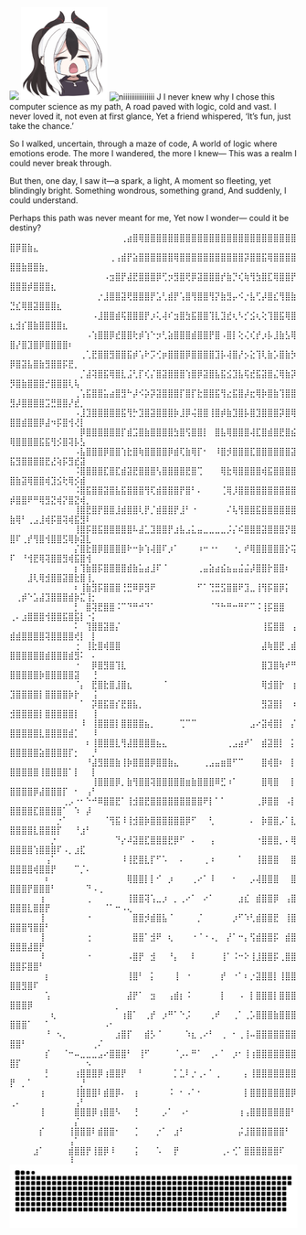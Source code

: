  
![](https://komarev.com/ghpvc/?username=Namiii135&color=grey)
<img src="KAYOKO.png" alt="niiiiiiiiiiiiiiii" width="30%" />
<img src="output-onlinegiftools.gif" alt="niiiiiiiiiiiiiiii" width="30%" />
J
I never knew why I chose this computer science as my path,
A road paved with logic, cold and vast.
I never loved it, not even at first glance,
Yet a friend whispered, ‘It’s fun, just take the chance.’

So I walked, uncertain, through a maze of code,
A world of logic where emotions erode.
The more I wandered, the more I knew—
This was a realm I could never break through.

But then, one day, I saw it—a spark, a light,
A moment so fleeting, yet blindingly bright.
Something wondrous, something grand,
And suddenly, I could understand.

Perhaps this path was never meant for me,
Yet now I wonder—
could it be destiny?
⠀⠀⠀⠀⠀⠀⠀⠀⠀⠀⠀⠀⠀⠀⠀⠀⠀⠀⠀⢀⣴⣿⢿⣿⣿⣿⣿⣿⣿⣿⣿⣿⣿⣿⣿⣿⣿⣿⣿⣿⣿⣿⣿⣿⣿⣿⣿⣿⣿⣿⡿⣿⣷⣄⠀⠀⠀⠀⠀⠀⠀⠀⠀⠀⠀⠀⠀⠀⠀⠀
⠀⠀⠀⠀⠀⠀⠀⠀⠀⠀⠀⠀⠀⠀⠀⠀⠀⢀⢠⣾⡟⣵⣿⣿⣿⣿⣿⣿⢿⣿⣿⣿⣿⣿⣿⣿⣿⣿⣿⣿⡽⣿⣿⣯⢿⣿⣿⣿⣿⣿⣿⣷⣿⣿⣷⡀⠀⠀⠀⠀⠀⠀⠀⠀⠀⠀⠀⠀⠀⠀
⠀⠀⠀⠀⠀⠀⠀⠀⠀⠀⠀⠀⠀⠀⠀⠀⠠⣲⣿⡟⣼⣟⣿⣿⣿⡿⢋⡲⣻⣿⢟⡿⣽⣿⣿⣿⡞⣷⡙⢎⢷⢻⣳⣿⣏⢿⣿⣿⡟⣿⣿⣿⡾⣿⣿⣿⣆⠀⠀⠀⠀⠀⠀⠀⠀⠀⠀⠀⠀⠀
⠀⠀⠀⠀⠀⠀⠀⠀⠀⠀⠀⠀⠀⠀⠀⡐⣸⣿⣿⣽⢟⣿⣿⣿⡟⣡⢃⣾⡟⢡⣿⢻⣿⣿⢻⡝⣷⣻⡤⠪⡐⣧⢋⡼⣿⣎⢻⣿⣷⣙⣎⢿⣿⣽⣿⣿⣿⣆⠀⠀⠀⠀⠀⠀⠀⠀⠀⠀⠀⠀
⠀⠀⠀⠀⠀⠀⠀⠀⠀⠀⠀⠀⠀⠀⠠⣸⣿⣿⣾⢯⣿⣿⣿⡟⡰⢅⢼⠎⣲⣿⣳⣯⣿⣿⢹⣇⣹⣞⢆⠣⡊⣪⢆⢕⢹⣿⣯⢿⣿⣆⣺⡎⣿⣷⣿⣿⣿⣿⣆⠀⠀⠀⠀⠀⠀⠀⠀⠀⠀⠀
⠀⠀⠀⠀⠀⠀⠀⠀⠀⠀⠀⠀⠀⠠⢱⣿⣿⡿⣞⣿⣿⢗⡾⢱⠑⡲⢃⣵⣿⣿⣿⣾⣿⣿⡟⣿⠠⣿⡇⢕⢌⢎⡞⡰⡧⣸⣷⣣⢿⣿⡜⣿⣹⣿⡿⣿⣿⣿⣿⠆⠀⠀⠀⠀⠀⠀⠀⠀⠀⠀
⠀⠀⠀⠀⠀⠀⠀⠀⠀⠀⠀⠀⢀⢁⣟⣿⣿⣻⣿⣿⣯⡾⢡⠗⡩⢊⡶⣿⣿⣿⡿⣿⣿⣿⣿⣹⡧⢼⣿⡜⡢⣕⢹⢇⣷⡡⣿⣷⡳⡿⣿⣽⣧⣿⣷⣻⣿⣿⡯⣟⡀⠀⠀⠀⠀⠀⠀⠀⠀⠀
⠀⠀⠀⠀⠀⠀⠀⠀⠀⠀⠀⠀⡈⣼⢽⣿⣯⢿⣿⣇⣨⢃⡏⢎⡌⣿⣽⣿⣿⣿⢱⣿⡿⣽⣿⣧⣯⣪⣹⣧⢯⣞⣯⣽⣿⣌⢿⣷⡽⡻⣿⣷⣿⣿⣿⡚⣿⣿⣿⢇⢧⠀⠀⠀⠀⠀⠀⠀⠀⠀
⠀⠀⠀⠀⠀⠀⠀⠀⠀⠀⠀⢀⢡⣯⣿⣿⣥⣴⣿⣻⠓⡼⠪⡵⡽⣽⣿⣿⣿⡏⣿⡏⣗⣿⣿⣯⢻⣔⣯⣿⡼⣖⢿⡷⣿⣷⢹⣿⣿⣻⡼⣿⣿⣿⣿⣩⣛⣿⣿⡜⣞⡀⠀⠀⠀⠀⠀⠀⠀⠀
⠀⠀⠀⠀⠀⠀⠀⠀⠀⠀⠀⠠⣸⣹⣿⣿⣿⣿⣿⣯⢻⡓⣹⣿⣽⣿⣿⣿⡷⣸⡿⢬⣿⣿⢸⣿⡾⣷⣹⣿⡧⣿⣹⣿⣿⣿⡽⣿⢿⣿⣿⣾⣿⣿⡿⣼⠲⡯⣿⢺⢜⡇⠀⠀⠀⠀⠀⠀⠀⠀
⠀⠀⠀⠀⠀⠀⠀⠀⠀⠀⠀⠀⡿⣿⣿⣿⣿⣿⣿⡏⣾⣩⣿⣷⣿⣿⣿⣿⣳⣿⢫⣿⣿⡇⠀⣿⣧⢿⣿⣿⣿⢼⣏⣿⣾⣿⣟⣿⣮⢿⣿⣿⣿⣿⣯⣯⢻⡪⣿⢽⡧⣣⠀⠀⠀⠀⠀⠀⠀⠀
⠀⠀⠀⠀⠀⠀⠀⠀⠀⠀⠀⠠⣧⣿⣿⣿⡿⣿⣿⢱⣗⣿⢷⣿⣿⣿⣿⡿⣾⢏⣷⢿⡏⠂⠀⠸⣿⡺⣿⣿⣿⣏⣿⣿⣿⣿⣿⣿⣽⣯⣻⣿⣿⣿⣿⣟⣜⢵⡯⣻⣞⣽⠀⠀⠀⠀⠀⠀⠀⠀
⠀⠀⠀⠀⠀⠀⠀⠀⠀⠀⠀⠨⣿⣿⣿⣿⣏⣿⣏⣾⣽⣟⣿⣿⣿⢣⣿⣿⣿⣿⣟⣿⢉⠀⠀⠀⢿⣗⢿⣿⣿⣿⣿⢾⣯⣿⣿⣿⣿⣿⣷⣽⢿⣿⣿⢾⣹⣪⢗⢿⡪⣾⠀⠀⠀⠀⠀⠀⠀⠀
⠀⠀⠀⠀⠀⠀⠀⠀⠀⠀⠀⠨⣿⣯⣿⣿⣽⣿⣧⣯⣿⣿⣿⢻⢏⣾⣿⣿⣿⡟⣿⠃⠄⠀⠀⠀⢈⢿⡸⣿⣿⣿⣿⣿⣿⣿⣿⣿⣿⡾⣿⣿⠟⠛⢿⣻⣝⢾⡝⣿⣝⢾⡀⠀⠀⠀⠀⠀⠀⠀
⠀⠀⠀⠀⠀⠀⠀⠀⠀⠀⠀⢸⣿⣟⣿⡟⣿⣿⣸⣾⣿⣿⢇⡟⡈⣾⣿⣿⡟⣸⠃⠐⠀⠀⠀⠀⠀⠌⢧⢻⣿⣿⣯⣿⣿⣿⣿⣿⣿⣷⢿⠃⢀⣠⣸⢾⡯⣿⢽⢾⣯⣻⠇⠀⠀⠀⠀⠀⠀⠀
⠀⠀⠀⠀⠀⠀⠀⠀⠀⠀⠀⢸⣿⡯⣿⣯⣿⣿⣿⣿⣿⠧⣼⣁⣹⣿⣿⡟⣰⣧⣠⣅⣤⣀⣀⣀⣀⡨⡌⠮⣿⣿⣿⣽⣿⣿⣿⡝⣿⣿⠏⢀⡞⢻⣿⢺⣿⣿⣫⢿⡷⣽⣇⠀⠀⠀⠀⠀⠀⠀
⠀⠀⠀⠀⠀⠀⠀⠀⠀⠀⠀⡌⣿⣗⣿⡿⣿⣿⣿⣿⠗⠒⡷⢱⢼⣿⠏⡰⠁⠀⠀⠀⠰⠒⠐⠂⠀⠀⠐⡀⠞⢿⣿⣿⣿⣿⣿⡕⢭⠏⠀⠘⢺⣟⢿⢽⣿⣿⣻⢾⣯⣿⢺⠀⠀⠀⠀⠀⠀⠀
⠀⠀⠀⠀⠀⠀⠀⠀⠀⠀⠀⡆⢹⣷⣿⡯⣿⣿⣿⣿⣾⣷⣥⣴⣸⠏⠈⠀⠀⠀⠀⠀⢀⣤⣵⣴⣮⣦⣤⣬⣬⡼⣿⣿⡗⣿⣿⠆⠀⠀⠀⠀⣸⢇⢿⣺⣿⣿⣽⣿⣗⣿⢸⡀⠀⠀⠀⠀⠀⠀
⠀⠀⠀⠀⠀⠀⠀⠀⠀⠀⠀⠆⢸⣷⣻⡯⣿⣿⣿⢘⣛⠿⡿⣻⠟⠀⠀⠀⠀⠀⠀⠀⠋⠁⢙⣛⣫⣿⣿⠟⣹⣀⢸⢻⡯⣿⡿⡅⠀⠀⢀⡾⠑⣡⣼⣹⣿⣿⣿⣾⡷⣍⢸⡂⠀⠀⠀⠀⠀⠀
⠀⠀⠀⠀⠀⠀⠀⠀⠀⠀⠀⡃⠀⣿⢽⣟⣿⣿⠨⠉⠙⠛⠚⠙⠁⠀⠀⠀⠀⠀⠀⠀⠀⠀⠈⠙⠓⠛⠒⠛⠋⠉⠨⢸⡯⣿⣿⠀⠀⢀⠄⣰⣿⣿⣿⢺⣿⣿⣯⣿⣯⡇⠐⡅⠀⠀⠀⠀⠀⠀
⠀⠀⠀⠀⠀⠀⠀⠀⠀⠀⠀⠅⠀⢹⣿⣿⣽⣿⡌⠀⠀⠀⠀⠀⠀⠀⠀⠀⠀⠀⠀⠀⠀⠀⠀⠀⠀⠀⠀⠀⠀⠀⠀⢸⣯⣿⣿⠀⢠⣾⣾⣿⣿⣿⣿⢽⣿⣿⣿⣿⢞⡇⠀⡇⠀⠀⠀⠀⠀⠀
⠀⠀⠀⠀⠀⠀⠀⠀⠀⠀⠀⢐⠀⢸⣗⣿⢾⣿⣿⠀⠀⠀⠀⠀⠀⠀⠀⠀⠀⠀⠀⠀⠀⠀⠀⠀⠀⠀⠀⠀⠀⠀⠀⣼⢷⣿⣟⢀⣾⣿⣿⣿⣿⣿⣿⣾⣿⣿⣿⣾⣻⠅⠀⠄⠀⠀⠀⠀⠀⠀
⠀⠀⠀⠀⠀⠀⠀⠀⠀⠀⠀⠐⠀⠀⡿⣿⣻⣿⢹⣇⠀⠀⠀⠀⠀⠀⠀⠀⠀⠀⠀⠀⠀⠀⠀⠀⠀⠀⠀⠀⠀⠀⠀⣿⣹⣿⢷⠞⠛⣿⣿⣿⣿⣿⡷⣿⣿⣿⣿⣿⣽⠀⠀⢘⠀⠀⠀⠀⠀⠀
⠀⠀⠀⠀⠀⠀⠀⠀⠀⠀⠀⠈⡄⠀⣟⣿⣗⣿⣸⣿⣆⠀⠀⠀⠀⠀⠈⠀⠀⠀⠀⠀⠀⠀⠀⠀⠀⠀⠀⠀⠀⠀⠀⢿⣺⣿⡗⠀⢰⣹⣿⣿⣿⣿⡇⣿⣿⣿⣿⡷⡗⠀⠀⢨⠀⠀⠀⠀⠀⠀
⠀⠀⠀⠀⠀⠀⠀⠀⠀⠀⠀⠀⠁⠀⡽⣿⣯⣿⡎⣟⣿⣧⡀⠀⠀⠀⠀⠀⠀⠀⠀⠀⠀⠀⠀⠀⠀⠀⠀⠀⠀⠀⠀⣻⣽⣿⡇⠀⠰⣺⣿⣿⣿⣿⡇⣿⣿⣿⣿⣿⡇⠀⠀⢸⠀⠀⠀⠀⠀⠀
⠀⠀⠀⠀⠀⠀⠀⠀⠀⠀⠀⠀⠸⠀⢸⣿⣿⣿⡇⣿⣿⣿⣿⣦⡀⠀⠀⠀⠀⢉⠉⠉⠀⠀⠀⠀⠀⠀⠀⠀⠀⣠⠔⣽⢾⣿⡇⠀⡌⣿⣿⣿⣿⣿⣇⣿⣿⣿⣿⣾⡁⠀⠀⠸⠀⠀⠀⠀⠀⠀
⠀⠀⠀⠀⠀⠀⠀⠀⠀⠀⠀⠀⠀⠆⢸⣿⣿⣿⣇⢻⣼⣿⣿⣿⣿⣦⣄⠀⠀⠀⠀⠀⠀⠀⠀⠀⠀⢀⣠⣴⠞⠁⠀⣾⣽⣿⡇⠀⡅⣿⣿⣿⣿⣿⣵⣿⣿⣿⣿⡏⡂⠀⠀⡘⠀⠀⠀⠀⠀⠀
⠀⠀⠀⠀⠀⠀⠀⠀⠀⠀⠀⠀⠀⠘⣼⣻⣿⣿⣷⢸⡷⣿⣿⣿⡿⣿⣿⣷⣄⠀⠀⠀⠀⢀⣠⣤⣶⣿⠋⠉⠀⠀⠀⣿⢾⣿⠆⠀⡇⣿⣿⣿⣿⣿⢸⣿⣿⣿⣿⠁⡇⠀⠀⡇⠀⠀⠀⠀⠀⠀
⠀⠀⠀⠀⠀⠀⠀⠀⠀⠀⠀⠀⠀⠀⢸⣿⣿⣿⡿⡀⣷⢻⣿⣿⢽⣿⣿⣿⣿⣿⣶⣷⣿⣿⣿⠿⣋⠰⠁⠀⠀⠀⠀⣿⢿⣿⠀⠀⡇⣿⣿⣿⣿⡿⣼⣿⣿⣿⡏⠀⠂⠀⢠⠃⠀⠀⠀⠀⠀⠀
⠀⠀⠀⠀⠀⠀⠀⠀⠀⢀⡠⠐⠂⠑⠚⠿⣿⣿⣟⠁⢸⣺⣿⣟⣿⣿⣿⣿⣿⣿⣿⣿⣿⠟⡇⠁⠁⠀⠀⠀⠀⠀⢀⡿⣿⣿⠀⠠⡇⣿⣿⣿⣿⣏⣿⣿⣿⣿⠁⠀⠱⠀⡼⠀⠀⠀⠀⠀⠀⠀
⠀⠀⠀⠀⠀⠀⠀⠀⡐⠁⠀⠀⠀⠀⠀⠀⠈⢻⣯⠸⢸⣺⣿⡷⣿⣿⣿⣿⣿⣿⡿⠋⠀⠀⢃⠀⠀⠀⠀⠀⠀⠄⠀⡷⣿⣿⡠⠁⣇⣿⣿⣿⣿⣇⣿⣿⣿⡏⠀⠀⠘⣰⠃⠀⠀⠀⠀⠀⠀⠀
⠀⠀⠀⠀⠀⠀⠀⡐⠀⠀⠀⠀⠀⠀⠀⠀⠀⠀⠙⡔⠼⣽⣿⣏⣿⣿⣿⣟⡿⠋⠀⠄⠀⠀⢠⠀⠀⠀⠀⠀⠀⠀⠐⣿⣿⣿⡀⠄⢿⣿⣿⣿⣿⢱⣿⣿⣿⠏⠠⡀⣰⣏⠀⠀⠀⠀⠀⠀⠀⠀
⠀⠀⠀⠀⠀⠀⢠⠁⠀⠀⠀⠀⠀⠀⠀⠀⠀⠀⠀⠸⢸⣟⣿⣇⡏⠋⠡⠀⠀⠄⠀⠀⠀⢀⠰⠀⠀⠀⠀⠁⠀⠀⢸⣿⣿⣿⠀⠀⣿⣿⣿⣿⣿⢾⣿⣿⡟⠀⠀⠀⠉⡈⠄⠀⠀⠀⠀⠀⠀⠀
⠀⠀⠀⠀⠀⠀⠆⠀⠀⠀⠀⠀⠀⠀⠀⠀⠀⠀⠀⠀⢿⣿⣿⡇⡇⠊⠀⡰⠀⠀⠀⢀⠔⠁⠸⠀⠀⠀⠂⠀⠀⡠⢼⣿⣿⣿⠀⠀⣿⣿⣿⣿⡟⣿⣿⣿⠃⠀⠀⠀⠀⠀⠙⠠⢀⠀⠀⠀⠀⠀
⠀⠀⠀⠀⠀⢰⠀⠀⠀⠀⠀⠀⠀⢀⠀⠀⠀⠀⠀⠀⢸⣿⣿⢽⢡⣀⡰⠀⡀⢀⠔⠁⠀⠔⠁⠀⠀⠀⠀⣰⣎⠀⣾⣿⣿⡿⠀⢠⣿⣿⣿⣿⣇⣿⣿⡟⠀⠀⠀⠀⠀⠀⠀⠀⠀⠈⠁⠒⠠⢄
⠀⠀⠀⠀⠀⢸⠀⠀⠀⠀⠀⠀⠀⠐⠀⠀⠀⠀⠀⠀⠀⣿⣿⡺⣾⣿⣧⠈⠀⠀⠀⠀⡈⠀⠀⠀⠀⠀⡰⠋⠱⢃⣾⣿⣿⣟⠀⢸⣿⣿⣿⣿⢻⣿⣿⠃⠀⠀⠀⠀⠀⠀⠀⠀⠀⠀⠀⠀⠀⠀
⠀⠀⠀⠀⠀⢸⠀⠀⠀⠀⠀⠀⠀⢐⠀⠀⠀⠀⠀⠀⠀⣿⣿⠁⣺⠟⠀⢆⠀⠀⠀⠐⠈⠐⠠⡀⠀⡜⠁⠒⡄⢫⣾⣿⣿⡯⠀⣾⣿⣿⣿⣿⣼⣿⡟⠀⠀⠀⠀⠀⠀⠀⠀⠀⠀⠀⠀⠀⠀⠀
⠀⠀⠀⠀⠀⠸⠀⠀⠀⠀⠀⠀⠀⠐⠀⠀⠀⠀⠀⠀⠠⣿⡟⠀⣺⠀⠀⠘⡄⠀⠀⠇⠀⠀⠀⠀⢸⠁⠨⠒⠕⢸⣸⣿⣿⡯⢀⣿⣿⣿⣿⡯⣿⣿⠃⠀⠀⠀⠀⠀⠀⠀⠀⠀⠀⠀⠀⠀⠀⠀
⠀⠀⠀⠀⠀⠀⡆⠀⠀⠀⠀⠀⠀⠀⠀⠀⠀⠀⠀⠀⢸⣿⠃⠀⡅⠀⠀⠀⢸⠀⠐⠀⠀⠀⠀⠀⡞⠀⠐⠁⠆⡐⣽⣿⣿⡇⢸⣿⣿⣿⣿⣻⣿⠏⠀⠀⠀⠀⠀⠀⠀⠀⠀⠀⠀⠀⠀⠀⠀⠀
⠀⠀⠀⠀⠀⠀⢡⠀⠀⠀⠀⠀⠀⠀⠀⠀⠀⠀⠀⠀⣼⡟⠁⠀⣲⠀⠀⢠⣾⡆⠨⠀⠀⠀⠀⠀⡇⠀⠀⠠⠀⡇⣿⣿⣿⡇⣿⣿⣿⣿⣿⣿⡿⠀⠀⠀⠀⠀⠀⠀⠀⠀⠀⠀⠀⠀⠀⡀⠀⠀
⠀⠀⠀⠀⠀⠀⠀⢆⠀⠀⠀⠀⠀⠀⠀⠀⠀⠀⠀⢰⣿⠁⠀⢀⡞⠀⡰⠛⠁⠑⡨⠀⠀⠀⢀⠞⠀⠀⢀⠁⢀⡡⣿⣿⣿⣷⣿⣿⣿⣿⣿⣿⠁⠀⠀⠁⠀⠀⠀⠀⠀⠀⠀⠀⠀⠠⠂⠀⠀⠀
⠀⠀⠀⠀⠀⠀⠘⠀⠢⡀⠀⠀⠀⠀⠀⠀⠀⠀⣰⣿⡏⠀⠀⣾⡣⠈⠀⠀⠀⠀⠱⣆⢀⠔⠃⠀⢀⠀⠂⢀⢸⠤⣿⣿⣿⣿⣿⣿⣿⣿⣿⠃⠀⠀⠀⠀⠀⠀⠀⠀⠀⠀⠀⢀⠌⠀⠀⠀⠀⠀
⠀⠀⠀⠀⠀⠀⡎⠀⠀⠈⠒⠤⣀⣀⣀⣠⠔⣿⣿⣿⠃⠀⢸⠋⠀⠀⠀⠀⠈⡠⠄⠛⠁⠀⢀⠄⠁⠀⡰⠂⢸⢰⣿⣿⣿⣿⣿⣿⣿⣿⡏⠀⠀⠀⠀⠀⠀⠀⠀⠀⠀⠀⠢⠀⠀⠀⠀⠀⠀⠀
⠀⠀⠀⠀⠀⠀⡃⠀⠀⠀⠀⢰⣿⣿⣿⡿⢰⣿⣿⡟⠀⠀⠃⠀⠀⠀⠀⠀⡁⣁⠇⡐⢀⠄⠁⢀⠀⠀⠀⠀⡄⢸⣿⣿⣿⣿⣿⣿⣿⡟⠀⡀⠁⠀⠀⠀⠀⠀⠀⠀⠀⡘⠀⠀⠀⠀⠀⠀⠀⠀
⠀⠀⠀⠀⠀⢰⠀⠀⠀⠀⠀⢸⣿⣿⣿⠇⣾⣿⡿⠄⠀⢰⠀⠀⠀⠀⠀⠨⠀⠂⠠⠁⠂⠀⠀⠀⠀⠀⠀⠀⡇⣿⣿⣿⣿⣿⣿⣿⡿⢀⠄⠀⠀⠀⠀⠀⠀⠀⠀⠀⢠⠃⠀⠀⠀⠀⠀⠀⠀⠀
⠀⠀⠀⠀⠀⢸⠀⠀⠀⠀⠀⣿⣿⣿⡿⢰⣿⣿⠣⠀⠀⢘⠀⠀⠀⠀⡠⠁⠀⠠⠂⠀⠀⠀⠀⠀⠀⠀⠀⢰⢠⣿⣿⣿⣿⣿⣿⣿⠃⠀⠀⠀⠀⠀⠀⠀⠀⠀⠀⠀⡌⠀⠀⠀⠀⠀⠀⠀⠀⠀
⠀⠀⠀⠀⠀⡎⠀⠀⠀⠀⢸⣿⣿⣿⠇⣾⣿⣿⠂⠀⠀⢈⠀⠀⠀⡐⠁⠀⣰⠃⠀⠀⠀⠀⠀⠀⠀⠀⠀⡬⣸⣿⣿⣿⣿⣿⣿⠃⠀⠀⠀⠀⠀⠀⠀⠀⠀⠀⠀⢠⠁⠀⠀⠀⠀⠀⠀⠀⠀⠀
⠀⠀⠀⠀⣰⠁⠀⠀⠀⠀⣾⣿⣿⡟⢸⣿⡿⠸⠀⠀⠀⢨⠀⠀⠀⠡⠀⠀⡟⠀⠀⠀⠀⠀⠀⠀⢀⠄⢊⠁⣿⣿⣿⣿⣿⣿⠏⠀⠀⠀⠀⠀⠀⠀⠀⠀⠀⠀⠀⠸⠀⠀⠀⠀⠀⠀⠀⠀⠀⠀<picture>
  <source media="(prefers-color-scheme: dark)" srcset="https://raw.githubusercontent.com/Namiii135/Namiii135/output/github-snake-dark.svg" />
  <source media="(prefers-color-scheme: light)" srcset="https://raw.githubusercontent.com/Namiii135/Namiii135/output/github-snake.svg" />
  <img alt="github-snake" src="https://raw.githubusercontent.com/Namiii135/Namiii135/output/github-snake.svg" />
</picture>
